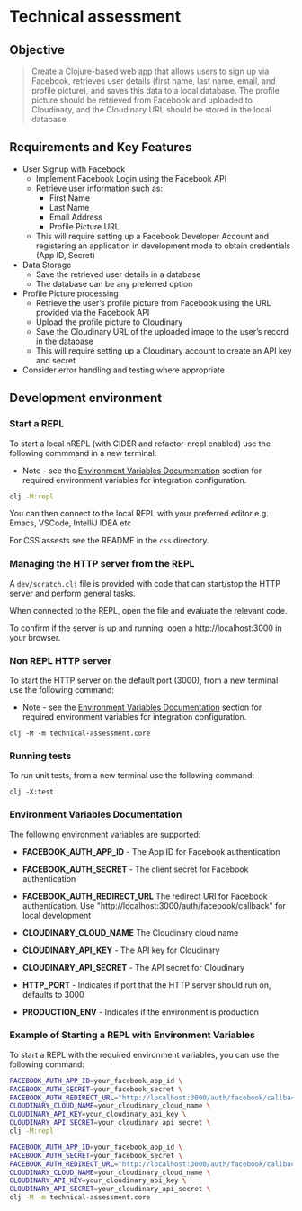 # Technical assessment

## Objective

> Create a Clojure-based web app that allows users to sign up via Facebook, retrieves user details (first name, last name, email, and profile picture), and saves this data to a local database. The profile picture should be retrieved from Facebook and uploaded to Cloudinary, and the Cloudinary URL should be stored in the local database.


## Requirements and Key Features

- User Signup with Facebook
  - Implement Facebook Login using the Facebook API
  - Retrieve user information such as:
    - First Name
    - Last Name
    - Email Address
    - Profile Picture URL
  - This will require setting up a Facebook Developer Account and registering an application in development mode to obtain credentials (App ID, Secret)
- Data Storage
  - Save the retrieved user details in a database
  - The database can be any preferred option
- Profile Picture processing
  - Retrieve the user’s profile picture from Facebook using the URL provided via the Facebook API
  - Upload the profile picture to Cloudinary
  - Save the Cloudinary URL of the uploaded image to the user’s record in the database
  - This will require setting up a Cloudinary account to create an API key and secret
- Consider error handling and testing where appropriate



## Development environment

### Start a REPL

To start a local nREPL (with CIDER and refactor-nrepl enabled) use the following
commmand in a new terminal:

* Note - see the [Environment Variables Documentation](https://github.com/TenDaysOfClojure/technical-assessment?tab=readme-ov-file#environment-variables-documentation) section for required 
environment variables for integration configuration.

```bash
clj -M:repl
```

You can then connect to the local REPL with your preferred editor e.g. Emacs,
VSCode, IntelliJ IDEA etc

For CSS assests see the README in the `css` directory.

### Managing the HTTP server from the REPL

A `dev/scratch.clj` file is provided with code that can start/stop
the HTTP server and perform general tasks.

When connected to the REPL, open the file and evaluate the relevant code.

To confirm if the server is up and running, open a http://localhost:3000 in your browser.

### Non REPL HTTP server

To start the HTTP server on the default port (3000),  from a new terminal use the following command:

* Note - see the [Environment Variables Documentation](https://github.com/TenDaysOfClojure/technical-assessment?tab=readme-ov-file#environment-variables-documentation) section for required 
environment variables for integration configuration.

```
clj -M -m technical-assessment.core
```

### Running tests

To run unit tests, from a new terminal use the following command:

```
clj -X:test
```

### Environment Variables Documentation

The following environment variables are supported:

- **FACEBOOK_AUTH_APP_ID** - The App ID for Facebook authentication

- **FACEBOOK_AUTH_SECRET** - The client secret for Facebook authentication

- **FACEBOOK_AUTH_REDIRECT_URL** The redirect URI for Facebook authentication. Use "http://localhost:3000/auth/facebook/callback" for local development

- **CLOUDINARY_CLOUD_NAME** The Cloudinary cloud name

- **CLOUDINARY_API_KEY** - The API key for Cloudinary

- **CLOUDINARY_API_SECRET** - The API secret for Cloudinary

- **HTTP_PORT** - Indicates if port that the HTTP server should run on, defaults to 3000

- **PRODUCTION_ENV** - Indicates if the environment is production

### Example of Starting a REPL with Environment Variables

To start a REPL with the required environment variables, you can use the following command:

```sh
FACEBOOK_AUTH_APP_ID=your_facebook_app_id \
FACEBOOK_AUTH_SECRET=your_facebook_secret \
FACEBOOK_AUTH_REDIRECT_URL="http://localhost:3000/auth/facebook/callback" \
CLOUDINARY_CLOUD_NAME=your_cloudinary_cloud_name \
CLOUDINARY_API_KEY=your_cloudinary_api_key \
CLOUDINARY_API_SECRET=your_cloudinary_api_secret \
clj -M:repl
```


```sh
FACEBOOK_AUTH_APP_ID=your_facebook_app_id \
FACEBOOK_AUTH_SECRET=your_facebook_secret \
FACEBOOK_AUTH_REDIRECT_URL="http://localhost:3000/auth/facebook/callback" \
CLOUDINARY_CLOUD_NAME=your_cloudinary_cloud_name \
CLOUDINARY_API_KEY=your_cloudinary_api_key \
CLOUDINARY_API_SECRET=your_cloudinary_api_secret \
clj -M -m technical-assessment.core
```
